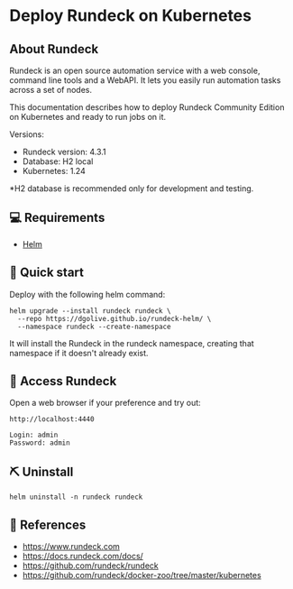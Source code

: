 # Deploy Rundeck on Kubernetes

## About Rundeck

Rundeck is an open source automation service with a web console, command line tools and a WebAPI. It lets you easily run automation tasks across a set of nodes.

This documentation describes how to deploy Rundeck Community Edition on Kubernetes and ready to run jobs on it.

Versions:
- Rundeck version: 4.3.1
- Database: H2 local
- Kubernetes: 1.24

*H2 database is recommended only for development and testing.

## 💻 Requirements 

- [Helm](https://helm.sh/docs/intro/install/) 

## 🏁 Quick start 

Deploy with the following helm command:
```
helm upgrade --install rundeck rundeck \
  --repo https://dgolive.github.io/rundeck-helm/ \
  --namespace rundeck --create-namespace
```
It will install the Rundeck in the rundeck namespace, creating that namespace if it doesn't already exist.


## 🚀 Access Rundeck  

Open a web browser if your preference and try out:

```
http://localhost:4440

Login: admin
Password: admin
```

## ⛏️ Uninstall

```
helm uninstall -n rundeck rundeck
```


## 📝 References 
- https://www.rundeck.com
- https://docs.rundeck.com/docs/
- https://github.com/rundeck/rundeck
- https://github.com/rundeck/docker-zoo/tree/master/kubernetes

